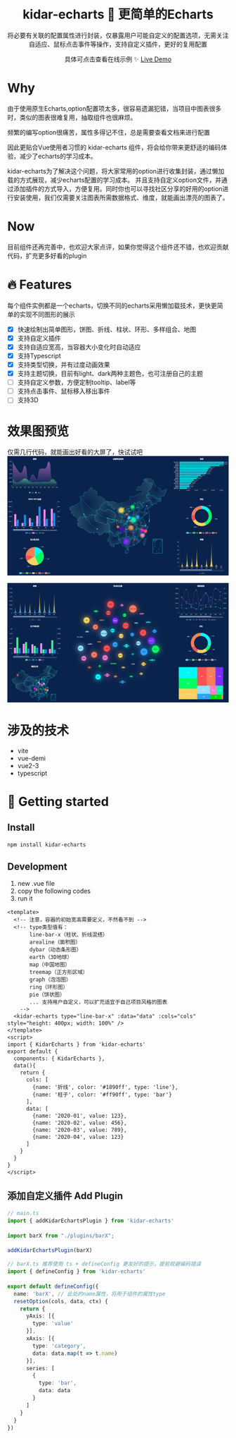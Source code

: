 <h1 align="center">kidar-echarts 🍥 更简单的Echarts</h1>

<p align="center">
  将必要有关联的配置属性进行封装，仅暴露用户可能自定义的配置选项，无需关注自适应、鼠标点击事件等操作，支持自定义插件，更好的复用配置
</p>

<p align="center">
 具体可点击查看在线示例 ✨ <a href="https://kidarjs.github.io/kidar-vue-examples/#/echartsplus/">Live Demo</a>
</p>

# Why
由于使用原生Echarts,option配置项太多，很容易遗漏犯错，当项目中图表很多时，类似的图表很难复用，抽取组件也很麻烦。

频繁的编写option很痛苦，属性多得记不住，总是需要查看文档来进行配置

因此更贴合Vue使用者习惯的 kidar-echarts 组件，将会给你带来更舒适的编码体验，减少了echarts的学习成本。

kidar-echarts为了解决这个问题，将大家常用的option进行收集封装，通过懒加载的方式展现，减少echarts配置的学习成本。
并且支持自定义option文件，并通过添加插件的方式导入，方便复用。同时你也可以寻找社区分享的好用的option进行安装使用，我们仅需要关注图表所需数据格式、维度，就能画出漂亮的图表了。

# Now
目前组件还再完善中，也欢迎大家点评，如果你觉得这个组件还不错，也欢迎贡献代码，扩充更多好看的plugin

# 🔥 Features
每个组件实例都是一个echarts，切换不同的echarts采用懒加载技术，更快更简单的实现不同图形的展示

- [x] 快速绘制出简单图形，饼图、折线、柱状、环形、多样组合、地图
- [x] 支持自定义插件
- [x] 支持自适应宽高，当容器大小变化时自动适应
- [x] 支持Typescript
- [x] 支持类型切换，并有过度动画效果
- [x] 支持主题切换，目前有light、dark两种主题色，也可注册自己的主题
- [ ] 支持自定义参数，方便定制tooltip、label等
- [ ] 支持点击事件、鼠标移入移出事件
- [ ] 支持3D

# 效果图预览

仅需几行代码，就能画出好看的大屏了，快试试吧
<img src="./public/dataScreen1.png" alt="preview" style="zoom:100%;" />

<img src="./public/dataScreen2.png" alt="preview" style="zoom:100%;" />


# 涉及的技术
* vite
* vue-demi
* vue2-3
* typescript

# 🚀 Getting started

## Install

```bash
npm install kidar-echarts
```

## Development

1. new .vue file
2. copy the following codes 
3. run it

```vue
<template>
  <!-- 注意，容器的初始宽高需要定义，不然看不到 -->
  <!-- type类型值有：
       line-bar-x（柱状、折线混搭） 
       arealine（面积图） 
       dybar（动态条形图） 
       earth（3D地球） 
       map（中国地图） 
       treemap（正方形区域） 
       graph（泡泡图）
       ring（环形图）
       pie（饼状图）
       ... 支持用户自定义，可以扩充适宜于自己项目风格的图表
    -->
  <kidar-echarts type="line-bar-x" :data="data" :cols="cols" style="height: 400px; width: 100%" />
</template>
<script>
import { KidarEcharts } from 'kidar-echarts'
export default {
  components: { KidarEcharts },
  data(){
    return {
      cols: [
        {name: '折线', color: '#1890ff', type: 'line'},
        {name: '柱子', color: '#ff90ff', type: 'bar'}
      ],
      data: [
        {name: '2020-01', value: 123},
        {name: '2020-02', value: 456},
        {name: '2020-03', value: 789},
        {name: '2020-04', value: 123}
      ]
    }
  }
}
</script>
```


## 添加自定义插件 Add Plugin 

```ts
// main.ts
import { addKidarEchartsPlugin } from 'kidar-echarts'

import barX from "./plugins/barX";

addKidarEchartsPlugin(barX)

```

```ts
// barX.ts 推荐使用 ts + defineConfig 更友好的提示，提前规避编码错误
import { defineConfig } from 'kidar-echarts'

export default defineConfig({
  name: 'barX', // 此处的name属性，将用于组件的属性type
  resetOption(cols, data, ctx) {
    return {
      yAxis: [{
        type: 'value'
      }],
      xAxis: [{
        type: 'category',
        data: data.map(t => t.name)
      }],
      series: [
        {
          type: 'bar',
          data: data
        }
      ]
    }
  }
})

```

